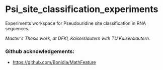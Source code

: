 # Psi_site_classification_experiments
Experiments workspace for Pseudouridine site classification in RNA sequences.

*Master's Thesis work, at DFKI, Kaiserslautern with TU Kaiserslautern.*

### Github acknowledgements:
- https://github.com/Bonidia/MathFeature
